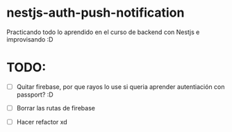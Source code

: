 # nestjs-auth-push-notification
Practicando todo lo aprendido en el curso de backend con Nestjs e improvisando :D

# TODO:

- [ ] Quitar firebase, por que rayos lo use si queria aprender autentiación con passport? :D

- [ ] Borrar las rutas de firebase

- [ ] Hacer refactor xd
